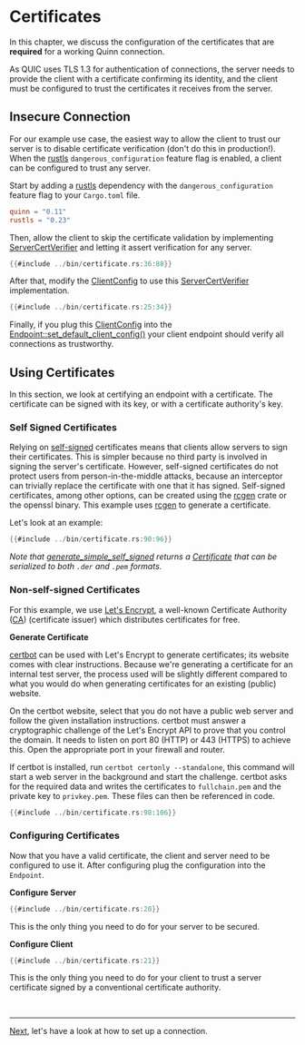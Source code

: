 # Certificates

In this chapter, we discuss the configuration of the certificates that are **required** for a working Quinn connection.

As QUIC uses TLS 1.3 for authentication of connections, the server needs to provide the client with a certificate confirming its identity, and the client must be configured to trust the certificates it receives from the server.

## Insecure Connection

For our example use case, the easiest way to allow the client to trust our server is to disable certificate verification (don't do this in production!).
When the [rustls][3] `dangerous_configuration` feature flag is enabled, a client can be configured to trust any server.

Start by adding a [rustls][3] dependency with the `dangerous_configuration` feature flag to your `Cargo.toml` file.

```toml
quinn = "0.11"
rustls = "0.23"
```

Then, allow the client to skip the certificate validation by implementing [ServerCertVerifier][ServerCertVerifier] and letting it assert verification for any server.

```rust
{{#include ../bin/certificate.rs:36:88}}
```

After that, modify the [ClientConfig][ClientConfig] to use this [ServerCertVerifier][ServerCertVerifier] implementation.

```rust
{{#include ../bin/certificate.rs:25:34}}
```

Finally, if you plug this [ClientConfig][ClientConfig] into the [Endpoint::set_default_client_config()][set_default_client_config] your client endpoint should verify all connections as trustworthy.

## Using Certificates

In this section, we look at certifying an endpoint with a certificate.
The certificate can be signed with its key, or with a certificate authority's key.

### Self Signed Certificates

Relying on [self-signed][5] certificates means that clients allow servers to sign their certificates.
This is simpler because no third party is involved in signing the server's certificate.
However, self-signed certificates do not protect users from person-in-the-middle attacks, because an interceptor can trivially replace the certificate with one that it has signed. Self-signed certificates, among other options, can be created using the [rcgen][4] crate or the openssl binary.
This example uses [rcgen][4] to generate a certificate.

Let's look at an example:

```rust
{{#include ../bin/certificate.rs:90:96}}
```

_Note that [generate_simple_self_signed][generate_simple_self_signed] returns a [Certificate][2] that can be serialized to both `.der` and `.pem` formats._

### Non-self-signed Certificates

For this example, we use [Let's Encrypt][6], a well-known Certificate Authority ([CA][1]) (certificate issuer) which distributes certificates for free.

**Generate Certificate**

[certbot][7] can be used with Let's Encrypt to generate certificates; its website comes with clear instructions.
Because we're generating a certificate for an internal test server, the process used will be slightly different compared to what you would do when generating certificates for an existing (public) website.

On the certbot website, select that you do not have a public web server and follow the given installation instructions.
certbot must answer a cryptographic challenge of the Let's Encrypt API to prove that you control the domain.
It needs to listen on port 80 (HTTP) or 443 (HTTPS) to achieve this. Open the appropriate port in your firewall and router.

If certbot is installed, run `certbot certonly --standalone`, this command will start a web server in the background and start the challenge.
certbot asks for the required data and writes the certificates to `fullchain.pem` and the private key to `privkey.pem`.
These files can then be referenced in code.

```rust
{{#include ../bin/certificate.rs:98:106}}
```

### Configuring Certificates

Now that you have a valid certificate, the client and server need to be configured to use it.
After configuring plug the configuration into the `Endpoint`.

**Configure Server**

```rust
{{#include ../bin/certificate.rs:20}}
```

This is the only thing you need to do for your server to be secured.

**Configure Client**

```rust
{{#include ../bin/certificate.rs:21}}
```

This is the only thing you need to do for your client to trust a server certificate signed by a conventional certificate authority.

<br><hr>

[Next](set-up-connection.md), let's have a look at how to set up a connection.

[1]: https://en.wikipedia.org/wiki/Certificate_authority
[2]: https://en.wikipedia.org/wiki/Public_key_certificate
[3]: https://github.com/ctz/rustls
[4]: https://github.com/est31/rcgen
[5]: https://en.wikipedia.org/wiki/Self-signed_certificate#:~:text=In%20cryptography%20and%20computer%20security,a%20CA%20aim%20to%20provide.
[6]: https://letsencrypt.org/getting-started/
[7]: https://certbot.eff.org/instructions
[ClientConfig]: https://docs.rs/quinn/latest/quinn/struct.ClientConfig.html
[ServerCertVerifier]: https://docs.rs/rustls/latest/rustls/client/trait.ServerCertVerifier.html
[set_default_client_config]: https://docs.rs/quinn/latest/quinn/struct.Endpoint.html#method.set_default_client_config
[generate_simple_self_signed]: https://docs.rs/rcgen/latest/rcgen/fn.generate_simple_self_signed.html
[Certificate]: https://docs.rs/rcgen/latest/rcgen/struct.Certificate.html

